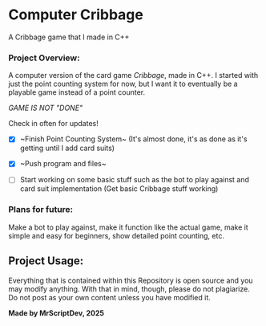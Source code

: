 # Computer Cribbage
 A Cribbage game that I made in C++

### Project Overview:

A computer version of the card game *Cribbage*, made in C++. I started with just the point counting system for now, but I 
want it to eventually be a playable game instead of a point counter.

*GAME IS NOT "DONE"*

Check in often for updates!

- [X] ~Finish Point Counting System~ (It's almost done, it's as done as it's getting until I add card suits)

- [X] ~Push program and files~

- [ ] Start working on some basic stuff such as the bot to play against and card suit implementation (Get basic Cribbage stuff working)


### Plans for future:
Make a bot to play against, make it function like the actual game, make it simple and easy for beginners, show detailed point counting, etc.

## Project Usage:
Everything that is contained within this Repository is open source and you may modify anything. With that in mind, though, please do not plagiarize. Do not post as your own content unless you have modified it.

**Made by MrScriptDev, 2025**